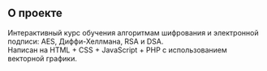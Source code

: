 ## О проекте
Интерактивный курс обучения алгоритмам шифрования и электронной подписи: AES, Диффи-Хеллмана, RSA и DSA.<br>Написан на HTML + CSS + JavaScript + PHP с использованием векторной графики.
